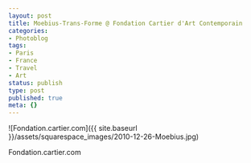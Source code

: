 ```yaml
---
layout: post
title: Moebius-Trans-Forme @ Fondation Cartier d'Art Contemporain
categories:
- Photoblog
tags:
- Paris
- France
- Travel
- Art
status: publish
type: post
published: true
meta: {}
---
```


![Fondation.cartier.com]({{ site.baseurl }}/assets/squarespace_images/2010-12-26-Moebius.jpg) 

Fondation.cartier.com

